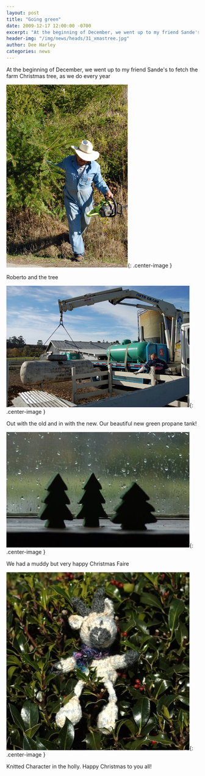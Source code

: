 ```yaml
---
layout: post
title: "Going green"
date: 2009-12-17 12:00:00 -0700
excerpt: "At the beginning of December, we went up to my friend Sande's to fetch the farm Christmas tree, ..."
header-img: "/img/news/heads/31_xmastree.jpg"
author: Dee Harley
categories: news
---
```

At the beginning of December, we went up to my friend Sande's to fetch
the farm Christmas tree, as we do every year

![image](/img/news/31_cuttree.jpg){: .center-image }

Roberto and the tree

![image](/img/news/31_gastank.jpg){: .center-image }

Out with the old and in with the new. Our beautiful new green propane
tank!

![image](/img/news/31_xmastrees.jpg){: .center-image }

We had a muddy but very happy Christmas Faire

![image](/img/news/31_hollyknit.jpg){: .center-image }

Knitted Character in the holly. Happy Christmas to you all!



